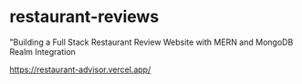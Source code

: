 # restaurant-reviews

"Building a Full Stack Restaurant Review Website with MERN and MongoDB Realm Integration

https://restaurant-advisor.vercel.app/
